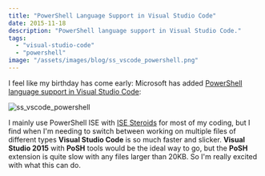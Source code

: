 ```yaml
---
title: "PowerShell Language Support in Visual Studio Code"
date: 2015-11-18
description: "PowerShell language support in Visual Studio Code."
tags:
  - "visual-studio-code"
  - "powershell"
image: "/assets/images/blog/ss_vscode_powershell.png"
---
```


I feel like my birthday has come early: Microsoft has added [PowerShell language support in Visual Studio Code](http://blogs.msdn.com/b/powershell/archive/2015/11/17/announcing-windows-powershell-for-visual-studio-code-and-more.aspx):

![ss_vscode_powershell](/assets/images/blog/ss_vscode_powershell.png)

I mainly use PowerShell ISE with [ISE Steroids](http://www.powertheshell.com/isesteroids2/) for most of my coding, but I find when I'm needing to switch between working on multiple files of different types **Visual Studio Code** is so much faster and slicker. **Visual Studio 2015** with **PoSH** tools would be the ideal way to go, but the **PoSH** extension is quite slow with any files larger than 20KB. So I'm really excited with what this can do.
